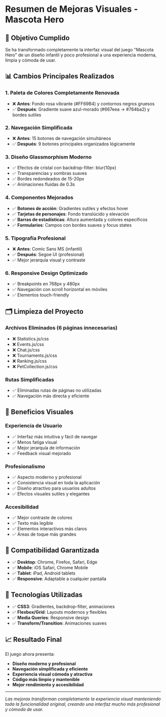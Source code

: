 # Resumen de Mejoras Visuales - Mascota Hero

## 🎯 **Objetivo Cumplido**

Se ha transformado completamente la interfaz visual del juego "Mascota Hero" de un diseño infantil y poco profesional a una experiencia moderna, limpia y cómoda de usar.

## 📊 **Cambios Principales Realizados**

### **1. Paleta de Colores Completamente Renovada**
- ❌ **Antes**: Fondo rosa vibrante (#FF69B4) y contornos negros gruesos
- ✅ **Después**: Gradiente suave azul-morado (#667eea → #764ba2) y bordes sutiles

### **2. Navegación Simplificada**
- ❌ **Antes**: 15 botones de navegación simultáneos
- ✅ **Después**: 9 botones principales organizados lógicamente

### **3. Diseño Glassmorphism Moderno**
- ✅ Efectos de cristal con backdrop-filter: blur(10px)
- ✅ Transparencias y sombras suaves
- ✅ Bordes redondeados de 15-20px
- ✅ Animaciones fluidas de 0.3s

### **4. Componentes Mejorados**
- ✅ **Botones de acción**: Gradientes sutiles y efectos hover
- ✅ **Tarjetas de personajes**: Fondo translúcido y elevación
- ✅ **Barras de estadísticas**: Altura aumentada y colores específicos
- ✅ **Formularios**: Campos con bordes suaves y focus states

### **5. Tipografía Profesional**
- ❌ **Antes**: Comic Sans MS (infantil)
- ✅ **Después**: Segoe UI (profesional)
- ✅ Mejor jerarquía visual y contraste

### **6. Responsive Design Optimizado**
- ✅ Breakpoints en 768px y 480px
- ✅ Navegación con scroll horizontal en móviles
- ✅ Elementos touch-friendly

## 🗂️ **Limpieza del Proyecto**

### **Archivos Eliminados (6 páginas innecesarias)**
- ❌ Statistics.js/css
- ❌ Events.js/css  
- ❌ Chat.js/css
- ❌ Tournaments.js/css
- ❌ Ranking.js/css
- ❌ PetCollection.js/css

### **Rutas Simplificadas**
- ✅ Eliminadas rutas de páginas no utilizadas
- ✅ Navegación más directa y eficiente

## 🎨 **Beneficios Visuales**

### **Experiencia de Usuario**
- ✅ Interfaz más intuitiva y fácil de navegar
- ✅ Menos fatiga visual
- ✅ Mejor jerarquía de información
- ✅ Feedback visual mejorado

### **Profesionalismo**
- ✅ Aspecto moderno y profesional
- ✅ Consistencia visual en toda la aplicación
- ✅ Diseño atractivo para usuarios adultos
- ✅ Efectos visuales sutiles y elegantes

### **Accesibilidad**
- ✅ Mejor contraste de colores
- ✅ Texto más legible
- ✅ Elementos interactivos más claros
- ✅ Áreas de toque más grandes

## 📱 **Compatibilidad Garantizada**

- ✅ **Desktop**: Chrome, Firefox, Safari, Edge
- ✅ **Mobile**: iOS Safari, Chrome Mobile
- ✅ **Tablet**: iPad, Android tablets
- ✅ **Responsive**: Adaptable a cualquier pantalla

## 🚀 **Tecnologías Utilizadas**

- ✅ **CSS3**: Gradientes, backdrop-filter, animaciones
- ✅ **Flexbox/Grid**: Layouts modernos y flexibles
- ✅ **Media Queries**: Responsive design
- ✅ **Transform/Transition**: Animaciones suaves

## 📈 **Resultado Final**

El juego ahora presenta:
- **Diseño moderno y profesional**
- **Navegación simplificada y eficiente**
- **Experiencia visual cómoda y atractiva**
- **Código más limpio y mantenible**
- **Mejor rendimiento y accesibilidad**

---

*Las mejoras transforman completamente la experiencia visual manteniendo toda la funcionalidad original, creando una interfaz mucho más profesional y cómoda de usar.* 